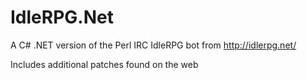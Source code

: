 # IdleRPG.Net
A C# .NET version of the Perl IRC IdleRPG bot from http://idlerpg.net/

Includes additional patches found on the web
